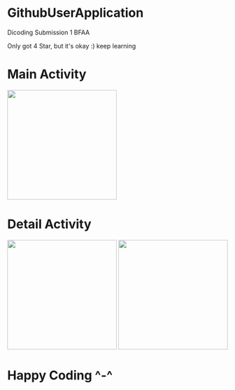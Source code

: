 # GithubUserApplication
Dicoding Submission 1 BFAA


Only got 4 Star, 
but it's okay :) keep learning 


# Main Activity
<img src="https://github.com/lolimilkita/GithubUserApplication/blob/master/screenshot_app/screenshot_(1).png" width="250px" height="auto">

# Detail Activity
<img src="https://github.com/lolimilkita/GithubUserApplication/blob/master/screenshot_app/screenshot_(2).png" width="250px" height="auto"> <img src="https://github.com/lolimilkita/GithubUserApplication/blob/master/screenshot_app/screenshot_(3).png" width="250px" height="auto">


# Happy Coding ^-^ #
